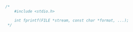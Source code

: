 ```c
/*
    #include <stdio.h>

    int fprintf(FILE *stream, const char *format, ...);
 */
```

```c

```

